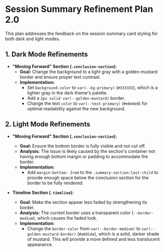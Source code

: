 # Session Summary Refinement Plan 2.0

This plan addresses the feedback on the session summary card styling for both dark and light modes.

## 1. Dark Mode Refinements

*   **"Moving Forward" Section (`.conclusion-section`):**
    *   **Goal:** Change the background to a light gray with a golden mustard border and ensure proper text contrast.
    *   **Implementation:**
        *   Set `background-color` to `var(--bg-primary)` (`#333333`), which is a lighter gray in the dark theme's palette.
        *   Add a `2px solid var(--golden-mustard)` border.
        *   Change the text `color` to `var(--text-primary)` (`#e0e0e0`) for optimal readability against the new background.

## 2. Light Mode Refinements

*   **"Moving Forward" Section (`.conclusion-section`):**
    *   **Goal:** Ensure the bottom border is fully visible and not cut off.
    *   **Analysis:** The issue is likely caused by the section's container not having enough bottom margin or padding to accommodate the border.
    *   **Implementation:**
        *   Add `margin-bottom: 2rem` to the `.summary-section:last-child` to provide enough space below the conclusion section for the border to be fully rendered.

*   **Timeline Section (`.timeline`):**
    *   **Goal:** Make the section appear less faded by strengthening its border.
    *   **Analysis:** The current border uses a transparent color (`--border-medium`), which causes the faded look.
    *   **Implementation:**
        *   Change the `border-color` from `var(--border-medium)` to `var(--golden-mustard-border)` (`#a6814e`), which is a solid, darker shade of mustard. This will provide a more defined and less translucent appearance.
